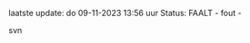 laatste update: 
do 09-11-2023 13:56   uur 
Status: FAALT - fout - 
<div class="service R">svn</div>